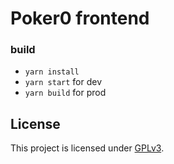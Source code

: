 # Poker0 frontend

### build
- `yarn install`
- `yarn start` for dev
- `yarn build` for prod

## License

This project is licensed under [GPLv3](https://www.gnu.org/licenses/gpl-3.0.en.html).
